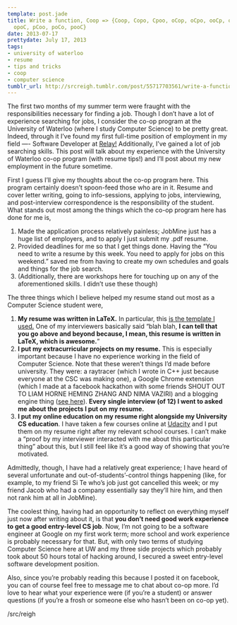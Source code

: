 ```yaml
---
template: post.jade
title: Write a function, Coop => {Coop, Copo, Cpoo, oCop, oCpo, ooCp, oopC, opCo,
  opoC, pCoo, poCo, pooC}
date: 2013-07-17
prettydate: July 17, 2013
tags:
- university of waterloo
- resume
- tips and tricks
- coop
- computer science
tumblr_url: http://srcreigh.tumblr.com/post/55717703561/write-a-function-coop-coop-copo-cpoo-ocop
---
```

<p>The first two months of my summer term were fraught with the responsibilities necessary for finding a job. Though I don&#8217;t have a lot of experience searching for jobs, I consider the co-op program at the University of Waterloo (where I study Computer Science) to be pretty great. Indeed, through it I&#8217;ve found my first full-time position of employment in my field &#8212;- Software Developer at <a href="http://relay.im/" target="_blank">Relay!</a> Additionally, I&#8217;ve gained a lot of job searching skills. This post will talk about my experience with the University of Waterloo co-op program (with resume tips!) and I&#8217;ll post about my new employment in the future sometime.</p>

<p><span>First I guess I&#8217;ll give my thoughts about the co-op program here. This program certainly doesn&#8217;t spoon-feed those who are in it. Resume and cover letter writing, going to info-sessions, applying to jobs, interviewing, and post-interview correspondence is the responsibility of the student. What stands out most among the things which the co-op program here has done for me is,</span></p>

1. Made the application process relatively painless; JobMine just has a huge list of employers, and to apply I just submit my .pdf resume.
2. Provided deadlines for me so that I get things done. Having the &#8220;You need to write a resume by this week. You need to apply for jobs on this weekend.&#8221; saved me from having to create my own schedules and goals and things for the job search.
3. (Additionally, there are workshops here for touching up on any of the aforementioned skills. I didn&#8217;t use these though)

<p>The three things which I believe helped my resume stand out most as a Computer Science student were,</p>
<ol><li><strong>My resume was written in LaTeX.</strong><span> In particular, this </span><a href="http://www.constantinos.us/blog/2006/04/12/latex-resume-template" target="_blank">is the template I used.</a><span> One of my interviewers basically said &#8220;blah blah, </span><strong>I can tell that you go above and beyond because, I mean, this resume is written in LaTeX, which is awesome.</strong><span>&#8221;</span></li>
<li><strong>I put my extracurricular projects on my resume.</strong> This is especially important because I have no experience working in the field of Computer Science. Note that these weren&#8217;t things I&#8217;d made before university. They were: a raytracer (which I wrote in C++ just because everyone at the CSC was making one), a Google Chrome extension (which I made at a facebook hackathon with some friends SHOUT OUT TO LIAM HORNE HEMING ZHANG AND NIMA VAZIRI) and a blogging engine thing (<a href="http://www.shaneecy-udacity.appspot.com" target="_blank">see here</a>). <strong>Every single interview (of 12) I went to asked me about the projects I put on my resume.</strong></li>
<li><strong>I put my online education on my resume right alongside my University CS education</strong>. I have taken a few courses online at <a href="http://www.udacity.com" target="_blank">Udacity</a> and I put them on my resume right after my relevant school courses. I can&#8217;t make a &#8220;proof by my interviewer interacted with me about this particular thing&#8221; about this, but I still feel like it&#8217;s a good way of showing that you&#8217;re motivated.</li>
</ol><p>Admittedly, though, I have had a relatively great experience; I have heard of several unfortunate and out-of-students&#8217;-control things happening (like, for example, to my friend Si Te who&#8217;s job just got cancelled this week; or my friend Jacob who had a company essentially say they&#8217;ll hire him, and then not rank him at all in JobMine).</p>
<p>The coolest thing, having had an opportunity to reflect on everything myself just now after writing about it, is that <strong>you don&#8217;t need good work experience to get a good entry-level CS job</strong>. Now, I&#8217;m not going to be a software engineer at Google on my first work term; more school and work experience is probably necessary for that. But, with only two terms of studying Computer Science here at UW and my three side projects which probably took about 50 hours total of hacking around, I secured a sweet entry-level software development position. </p>
<p>Also, since you&#8217;re probably reading this because I posted it on facebook, you can of course feel free to message me to chat about co-op more. I&#8217;d love to hear what your experience were (if you&#8217;re a student) or answer questions (if you&#8217;re a frosh or someone else who hasn&#8217;t been on co-op yet).</p>
<p>/src/reigh</p>
